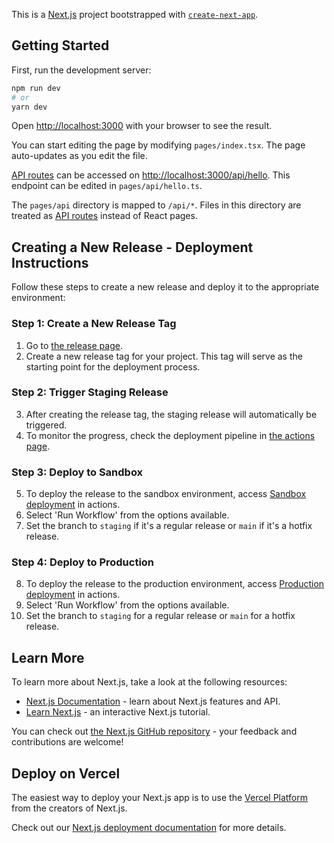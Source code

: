 This is a [Next.js](https://nextjs.org/) project bootstrapped with [`create-next-app`](https://github.com/vercel/next.js/tree/canary/packages/create-next-app).

## Getting Started

First, run the development server:

```bash
npm run dev
# or
yarn dev
```

Open [http://localhost:3000](http://localhost:3000) with your browser to see the result.

You can start editing the page by modifying `pages/index.tsx`. The page auto-updates as you edit the file.

[API routes](https://nextjs.org/docs/api-routes/introduction) can be accessed on [http://localhost:3000/api/hello](http://localhost:3000/api/hello). This endpoint can be edited in `pages/api/hello.ts`.

The `pages/api` directory is mapped to `/api/*`. Files in this directory are treated as [API routes](https://nextjs.org/docs/api-routes/introduction) instead of React pages.

## Creating a New Release - Deployment Instructions
Follow these steps to create a new release and deploy it to the appropriate environment:

### Step 1: Create a New Release Tag
1. Go to [the release page](https://github.com/awell-health/hosted-pages/releases).
2. Create a new release tag for your project. This tag will serve as the starting point for the deployment process.
### Step 2: Trigger Staging Release
3. After creating the release tag, the staging release will automatically be triggered.
4. To monitor the progress, check the deployment pipeline in [the actions page](https://github.com/awell-health/hosted-pages/actions).
### Step 3: Deploy to Sandbox
5. To deploy the release to the sandbox environment, access [Sandbox deployment](https://github.com/awell-health/hosted-pages/actions/workflows/sandbox-deployment.yml) in actions.
6. Select 'Run Workflow' from the options available.
7. Set the branch to `staging` if it's a regular release or `main` if it's a hotfix release.
### Step 4: Deploy to Production
8. To deploy the release to the production environment, access [Production deployment](https://github.com/awell-health/hosted-pages/actions/workflows/production-deployment.yml) in actions.
9. Select 'Run Workflow' from the options available.
10. Set the branch to `staging` for a regular release or `main` for a hotfix release.

## Learn More

To learn more about Next.js, take a look at the following resources:

- [Next.js Documentation](https://nextjs.org/docs) - learn about Next.js features and API.
- [Learn Next.js](https://nextjs.org/learn) - an interactive Next.js tutorial.

You can check out [the Next.js GitHub repository](https://github.com/vercel/next.js/) - your feedback and contributions are welcome!

## Deploy on Vercel

The easiest way to deploy your Next.js app is to use the [Vercel Platform](https://vercel.com/new?utm_medium=default-template&filter=next.js&utm_source=create-next-app&utm_campaign=create-next-app-readme) from the creators of Next.js.

Check out our [Next.js deployment documentation](https://nextjs.org/docs/deployment) for more details.


